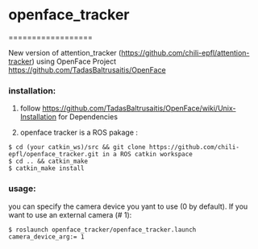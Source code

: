 # openface_tracker
==================

New version of attention_tracker (https://github.com/chili-epfl/attention-tracker) using OpenFace Project https://github.com/TadasBaltrusaitis/OpenFace


### installation:

1. follow https://github.com/TadasBaltrusaitis/OpenFace/wiki/Unix-Installation for Dependencies

2. openface tracker is a ROS pakage :
```
$ cd (your catkin_ws)/src && git clone https://github.com/chili-epfl/openface_tracker.git in a ROS catkin workspace
$ cd .. && catkin_make
$ catkin_make install
```

### usage: 

you can specify the camera device you yant to use (0 by default). If you want to use an external camera (# 1):
```
$ roslaunch openface_tracker/openface_tracker.launch camera_device_arg:= 1
```
